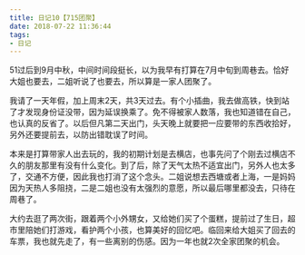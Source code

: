 ```yaml
---
title: 日记10【715团聚】
date: 2018-07-22 11:36:44
tags:
- 日记
---
```


51过后到9月中秋，中间时间段挺长，以为我早有打算在7月中旬到周巷去。恰好大姐也要去，二姐听说了也要去，所以算是一家人团聚了。

我请了一天年假，加上周末2天，共3天过去。有个小插曲，我去做高铁，快到站了才发现身份证没带，因为延误换乘了。免不得被家人数落，我也知道错在自己，也认真的反省了。以后但凡第二天出门，头天晚上就要把一应要带的东西收拾好，另外还要提前去，以防出错耽误了时间。

本来是打算带家人出去玩的，我的初期计划是去横店，也事先问了个刚去过横店不久的朋友那里有没有什么变化。到了后，除了天气太热不适宜出门，另外人也太多了，交通不方便，因此我也打消了这个念头。二姐说想去西塘或者上海，一是妈妈因为天热人多阻挠，二是二姐也没有太强烈的意愿，所以最后哪里都没去，只待在周巷了。

大约去逛了两次街，跟着两个小外甥女，又给她们买了个蛋糕，提前过了生日，超市里陪她们打游戏，看护两个小孩，也算美好的回忆吧。临回来给大姐买了回去的车票，我也就先走了，有一些离别的伤感。因为一年也就2次全家团聚的机会。
